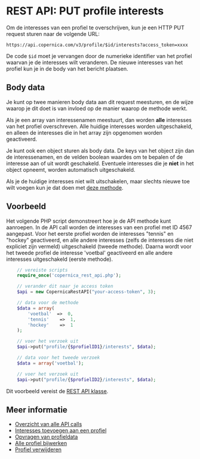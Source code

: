 # REST API: PUT profile interests

Om de interesses van een profiel te overschrijven, kun je een HTTP PUT
request sturen naar de volgende URL:

`https://api.copernica.com/v3/profile/$id/interests?access_token=xxxx`

De code `$id` moet je vervangen door de numerieke identifier van het profiel
waarvan je de interesses wilt veranderen. De nieuwe interesses van het profiel
kun je in de body van het bericht plaatsen.

## Body data

Je kunt op twee manieren body data aan dit request meesturen, en de wijze waarop
je dit doet is van invloed op de manier waarop de methode werkt.

Als je een array van interessenamen meestuurt, dan worden **alle** interesses
van het profiel overschreven. Alle huidige interesses worden uitgeschakeld,
en alleen de interesses die in het array zijn opgenomen worden geactiveerd.

Je kunt ook een object sturen als body data. De keys van het object zijn dan
de interessenamen, en de velden boolean waardes om te bepalen of de interesse
aan of uit wordt geschakeld. Eventuele interesses die je **niet** in het object
opneemt, worden automatisch uitgeschakeld.

Als je de huidige interesses niet wilt uitschakelen, maar slechts nieuwe toe
wilt voegen kun je dat doen met [deze methode](./rest-post-profile-interests).

## Voorbeeld

Het volgende PHP script demonstreert hoe je de API methode kunt aanroepen.
In de API call worden de interesses van een profiel met ID 4567 aangepast.
Voor het eerste profiel worden de interesses "tennis" en "hockey" geactiveerd, en
alle andere interesses (zelfs de interesses die niet expliciet zijn vermeld)
uitgeschakeld (tweede methode). Daarna wordt voor het tweede profiel de interesse
'voetbal' geactiveerd en alle andere interesses uitgeschakeld (eerste methode).

```php
    // vereiste scripts
    require_once('copernica_rest_api.php');

    // verander dit naar je access token
    $api = new CopernicaRestAPI("your-access-token", 3);

    // data voor de methode
    $data = array(
        'voetbal'  =>  0,
        'tennis'    =>  1,
        'hockey'    =>  1
    );

    // voer het verzoek uit
    $api->put("profile/{$profielID1}/interests", $data);

    // data voor het tweede verzoek
    $data = array('voetbal');

    // voer het verzoek uit
    $api->put("profile/{$profielID2}/interests", $data);
```

Dit voorbeeld vereist de [REST API klasse](rest-php).

## Meer informatie

* [Overzicht van alle API calls](rest-api)
* [Interesses toevoegen aan een profiel](rest-post-profile-interests)
* [Opvragen van profieldata](rest-get-profile)
* [Alle profiel bijwerken](rest-put-profile)
* [Profiel verwijderen](rest-delete-profile)
